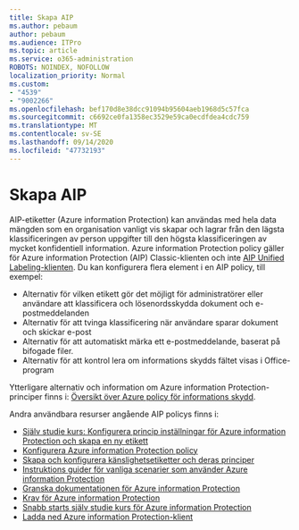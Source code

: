 ```yaml
---
title: Skapa AIP
ms.author: pebaum
author: pebaum
ms.audience: ITPro
ms.topic: article
ms.service: o365-administration
ROBOTS: NOINDEX, NOFOLLOW
localization_priority: Normal
ms.custom:
- "4539"
- "9002266"
ms.openlocfilehash: bef170d8e38dcc91094b95604aeb1968d5c57fca
ms.sourcegitcommit: c6692ce0fa1358ec3529e59ca0ecdfdea4cdc759
ms.translationtype: MT
ms.contentlocale: sv-SE
ms.lasthandoff: 09/14/2020
ms.locfileid: "47732193"
---
```

# <a name="creating-aip-label-policies"></a>Skapa AIP

AIP-etiketter (Azure information Protection) kan användas med hela data mängden som en organisation vanligt vis skapar och lagrar från den lägsta klassificeringen av person uppgifter till den högsta klassificeringen av mycket konfidentiell information. Azure information Protection policy gäller för Azure information Protection (AIP) Classic-klienten och inte  [AIP Unified Labeling-klienten](https://docs.microsoft.com/azure/information-protection/rms-client/unifiedlabelingclient-version-release-history). Du kan konfigurera flera element i en AIP policy, till exempel:

- Alternativ för vilken etikett gör det möjligt för administratörer eller användare att klassificera och lösenordsskydda dokument och e-postmeddelanden
- Alternativ för att tvinga klassificering när användare sparar dokument och skickar e-post
- Alternativ för att automatiskt märka ett e-postmeddelande, baserat på bifogade filer.
- Alternativ för att kontrol lera om informations skydds fältet visas i Office-program

Ytterligare alternativ och information om Azure information Protection-principer finns i: [Översikt över Azure policy för informations skydd](https://docs.microsoft.com/azure/information-protection/overview-policy).  

Andra användbara resurser angående AIP policys finns i:

- [Själv studie kurs: Konfigurera princip inställningar för Azure information Protection och skapa en ny etikett](https://docs.microsoft.com/azure/information-protection/infoprotect-quick-start-tutorial)  
- [Konfigurera Azure information Protection policy](https://docs.microsoft.com/azure/information-protection/configure-policy)  
- [Skapa och konfigurera känslighetsetiketter och deras principer](https://docs.microsoft.com/microsoft-365/compliance/create-sensitivity-labels)  
- [Instruktions guider för vanliga scenarier som använder Azure information Protection](https://docs.microsoft.com/azure/information-protection/how-to-guides)  
- [Granska dokumentationen för Azure information Protection](https://docs.microsoft.com/azure/information-protection/what-is-information-protection)  
- [Krav för Azure information Protection](https://docs.microsoft.com/azure/information-protection/get-started/requirements)  
- [Snabb starts själv studie kurs för Azure information Protection](https://docs.microsoft.com/azure/information-protection/get-started/infoprotect-quick-start-tutorial)  
- [Ladda ned Azure information Protection-klient](https://www.microsoft.com/download/details.aspx?id=53018)
